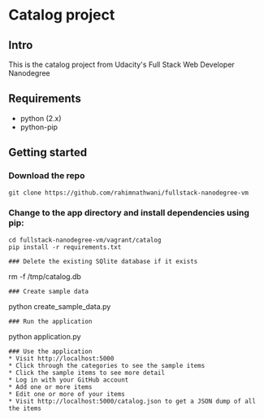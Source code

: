 # Catalog project
## Intro
This is the catalog project from Udacity's Full Stack Web Developer Nanodegree

## Requirements
* python (2.x)
* python-pip

## Getting started
### Download the repo
```
git clone https://github.com/rahimnathwani/fullstack-nanodegree-vm
```

### Change to the app directory and install dependencies using pip:
```
cd fullstack-nanodegree-vm/vagrant/catalog
pip install -r requirements.txt

### Delete the existing SQlite database if it exists
```
rm -f /tmp/catalog.db
```
### Create sample data
```
python create_sample_data.py
```
### Run the application
```
python application.py
```
### Use the application
* Visit http://localhost:5000
* Click through the categories to see the sample items
* Click the sample items to see more detail
* Log in with your GitHub account
* Add one or more items
* Edit one or more of your items
* Visit http://localhost:5000/catalog.json to get a JSON dump of all the items
